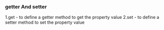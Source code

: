 ### getter And setter

1.get - to define a getter method to get the property value
2.set - to define a setter method to set the property value
